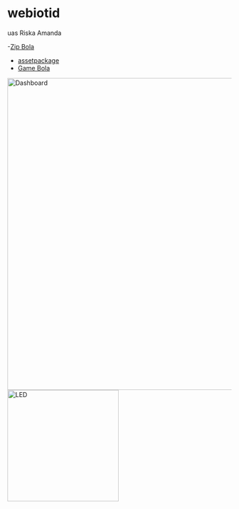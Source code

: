 # webiotid
uas Riska Amanda
 
-[Zip Bola](https://drive.google.com/file/d/1GCFFGdJGfuCbolKqzCq2s3UBAMwzr0Kq/view?usp=drive_link)
- [assetpackage](https://drive.google.com/file/d/1MU41FSSMeF2lGG9CYerOmtLDoIthP59f/view?usp=drive_link)
- [Game Bola](https://drive.google.com/file/d/1MU41FSSMeF2lGG9CYerOmtLDoIthP59f/view?usp=drive_link)
  

<img loading="lazy" width="700px" src="./dashboard.png" alt="Dashboard" />
<img loading="lazy" width="250px" src="./led.png" alt="LED" />
